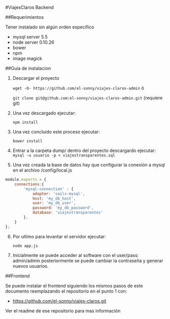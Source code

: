 #ViajesClaros Backend

##Requerimientos

Tener instalado sin algún orden especifico 
* mysql server 5.5
* node server 0.10.26
* bower
* npm
* image magick

##Guia de instalacion

1. Descargar el proyecto

    `wget -O- https://github.com/el-sonny/viajes-claros-admin`
ó

    `git clone git@github.com:el-sonny/viajes-claros-admin.git` (requiere git)

2. Una vez descargado ejecutar: 

    `npm install`

3. Una vez concluido este proceso ejecutar: 

    `bower install`

4. Entrar a la carpeta dump/ dentro del proyecto descargardo ejecutar: 
    `mysql -u usuario -p < viajestransparentes.sql`

5. Una vez creada la base de datos hay que configurar la conexión a mysql en el archivo /config/local.js 

```JavaScript
module.exports = {
	connections:{
		'mysql-connection' : {
		    adapter: 'sails-mysql',
		    host: 'my_db_host',
		    user: 'my_db_user',
		    password: 'my_db_password',
		    database: 'viajestransparentes'
		},
	}
};
```

6. Por ultimo para levantar el servidor ejecutar:

    `node app.js`

7. Inicialmente se puede acceder al software con el user/pass: admin/admin posteriormente se puede cambiar la contraseña y generar nuevos usuarios.

##Frontend

Se puede instalar el frontend siguiendo los mismos pasos de este documento reemplazando el repositorio en el punto 1 con:

- https://github.com/el-sonny/viajes-claros.git

Ver el readme de ese repositorio para mas información